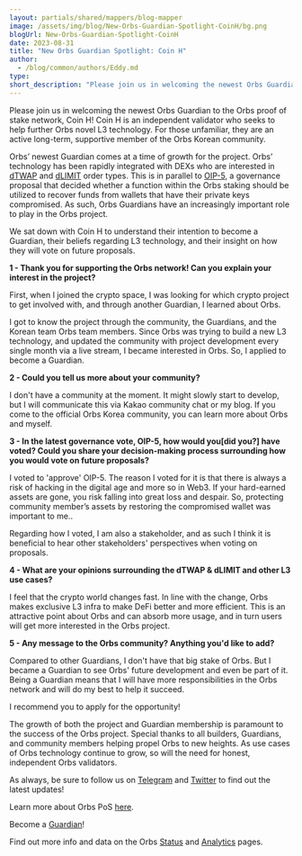 ```yaml
---
layout: partials/shared/mappers/blog-mapper
image: /assets/img/blog/New-Orbs-Guardian-Spotlight-CoinH/bg.png
blogUrl: New-Orbs-Guardian-Spotlight-CoinH
date: 2023-08-31
title: "New Orbs Guardian Spotlight: Coin H"
author:
  - /blog/common/authors/Eddy.md
type:
short_description: "Please join us in welcoming the newest Orbs Guardian to the Orbs proof of stake network, Coin H! Coin H is an independent validator who seeks to help further Orbs novel L3 technology. For those unfamiliar, they are an active long-term, supportive member of the Orbs Korean community."
---
```


Please join us in welcoming the newest Orbs Guardian to the Orbs proof of stake network, Coin H! Coin H is an independent validator who seeks to help further Orbs novel L3 technology. For those unfamiliar, they are an active long-term, supportive member of the Orbs Korean community.

Orbs’ newest Guardian comes at a time of growth for the project. Orbs’ technology has been rapidly integrated with DEXs who are interested in [dTWAP](https://www.orbs.com/dtwap/) and [dLIMIT](https://www.orbs.com/dlimit/) order types. This is in parallel to [OIP-5](https://www.orbs.com/OIP-5-Recover-Compromised-Funds/), a governance proposal that decided whether a function within the  Orbs staking should be utilized to recover funds from wallets that have their private keys compromised. As such, Orbs Guardians have an increasingly important role to play in the Orbs project.

We sat down with Coin H to understand their intention to become a Guardian, their beliefs regarding L3 technology, and their insight on how they will vote on future proposals. 

**1 - Thank you for supporting the Orbs network! Can you explain your interest in the project?** 

First, when I joined the crypto space, I was looking for which crypto project to get involved with, and through another Guardian, I learned about Orbs.

I got to know the project through the community, the Guardians, and the Korean team Orbs team members. Since Orbs was trying to build a new L3 technology, and updated the community with project development every single month via a live stream, I became interested in Orbs. So, I applied to become a Guardian. 

**2 - Could you tell us more about your community?**

I don't have a community at the moment. It might slowly start to develop, but I will communicate this via Kakao community chat or my blog. If you come to the official Orbs Korea community, you can learn more about Orbs and myself. 

**3 - In the latest governance vote, OIP-5, how would you[did you?] have voted? Could you share your decision-making process surrounding how you would vote on future proposals?** 

I voted to 'approve' OIP-5. The reason I voted for it is that there is always a risk of hacking in the digital age and more so in Web3. If your hard-earned assets are gone, you risk falling into great loss and despair. So, protecting community member’s assets by restoring the compromised wallet was important to me.. 

Regarding how I voted, I am also a stakeholder, and as such I think it is beneficial to hear other stakeholders' perspectives when voting on proposals. 


**4 - What are your opinions surrounding the dTWAP & dLIMIT and other L3 use cases?** 

I feel that the crypto world changes fast. In line with the change, Orbs makes exclusive L3 infra to make DeFi better and more efficient. This is an attractive point about Orbs and can absorb more usage, and in turn users will get more interested in the Orbs project.

**5 - Any message to the Orbs community? Anything you'd like to add?**

Compared to other Guardians, I don't have that big stake of Orbs. But I became a Guardian to see Orbs' future development and even be part of it. Being a Guardian means that I will have more responsibilities in the Orbs network and will do my best to help it succeed.

I recommend you to apply for the opportunity!


<div class='line-separator'> </div>


The growth of both the project and Guardian membership is paramount to the success of the Orbs project. Special thanks to all builders, Guardians, and community members helping propel Orbs to new heights. As use cases of Orbs technology continue to grow, so will the need for honest, independent Orbs validators. 

As always, be sure to follow us on [Telegram](https://t.me/OrbsNetwork) and [Twitter](https://twitter.com/orbs_network) to find out the latest updates!

Learn more about Orbs PoS [here](https://www.orbs.com/pos/).

Become a [Guardian](https://guardians.orbs.network/)!

Find out more info and data on the Orbs [Status](http://status.orbs.network/) and [Analytics](https://analytics.orbs.network/ethereum/overview/stake) pages.



